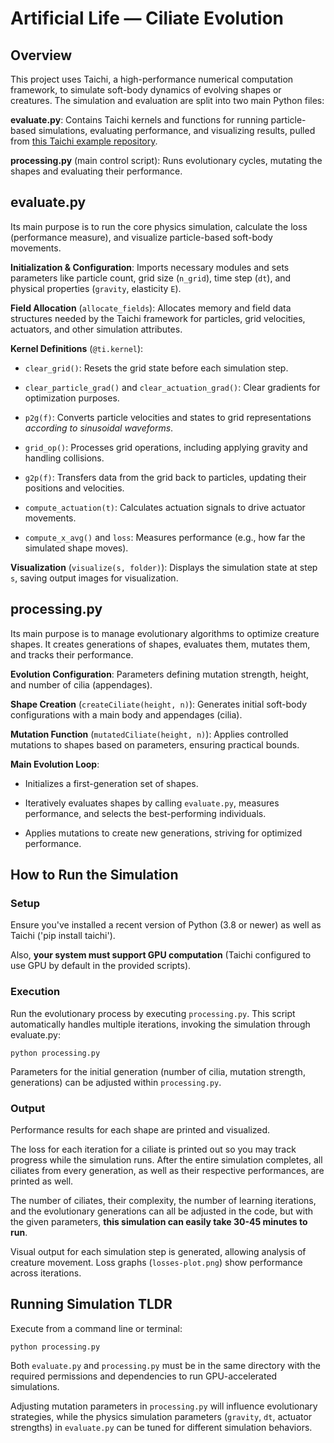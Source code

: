 # Artificial Life — Ciliate Evolution

## Overview

This project uses Taichi, a high-performance numerical computation framework, to simulate soft-body dynamics of evolving shapes or creatures. The simulation and evaluation are split into two main Python files:

**evaluate.py**: Contains Taichi kernels and functions for running particle-based simulations, evaluating performance, and visualizing results, pulled from [this Taichi example repository](https://github.com/taichi-dev/difftaichi/blob/master/examples/diffmpm.py).

**processing.py** (main control script): Runs evolutionary cycles, mutating the shapes and evaluating their performance.

## evaluate.py

Its main purpose is to run the core physics simulation, calculate the loss (performance measure), and visualize particle-based soft-body movements.

**Initialization & Configuration**: 
Imports necessary modules and sets parameters like particle count, grid size (`n_grid`), time step (`dt`), and physical properties (`gravity`, elasticity `E`).

**Field Allocation** (`allocate_fields`): 
Allocates memory and field data structures needed by the Taichi framework for particles, grid velocities, actuators, and other simulation attributes.

**Kernel Definitions** (`@ti.kernel`):

- `clear_grid()`: Resets the grid state before each simulation step.

- `clear_particle_grad()` and `clear_actuation_grad()`: Clear gradients for optimization purposes.

- `p2g(f)`: Converts particle velocities and states to grid representations *according to sinusoidal waveforms*.

- `grid_op()`: Processes grid operations, including applying gravity and handling collisions.

- `g2p(f)`: Transfers data from the grid back to particles, updating their positions and velocities.

- `compute_actuation(t)`: Calculates actuation signals to drive actuator movements.

- `compute_x_avg()` and `loss`: Measures performance (e.g., how far the simulated shape moves).

**Visualization** (`visualize(s, folder)`): 
Displays the simulation state at step `s`, saving output images for visualization.

## processing.py

Its main purpose is to manage evolutionary algorithms to optimize creature shapes. It creates generations of shapes, evaluates them, mutates them, and tracks their performance.

**Evolution Configuration**: 
Parameters defining mutation strength, height, and number of cilia (appendages).

**Shape Creation** (`createCiliate(height, n)`): 
Generates initial soft-body configurations with a main body and appendages (cilia).

**Mutation Function** (`mutatedCiliate(height, n)`): 
Applies controlled mutations to shapes based on parameters, ensuring practical bounds.

**Main Evolution Loop**:

- Initializes a first-generation set of shapes.

- Iteratively evaluates shapes by calling `evaluate.py`, measures performance, and selects the best-performing individuals.

- Applies mutations to create new generations, striving for optimized performance.

## How to Run the Simulation

### Setup

Ensure you've installed a recent version of Python (3.8 or newer) as well as Taichi ('pip install taichi').

Also, **your system must support GPU computation** (Taichi configured to use GPU by default in the provided scripts).

### Execution

Run the evolutionary process by executing `processing.py`. This script automatically handles multiple iterations, invoking the simulation through evaluate.py:

`python processing.py`

Parameters for the initial generation (number of cilia, mutation strength, generations) can be adjusted within `processing.py`.

### Output

Performance results for each shape are printed and visualized.

The loss for each iteration for a ciliate is printed out so you may track progress while the simulation runs. After the entire simulation completes, all ciliates from every generation, as well as their respective performances, are printed as well.

The number of ciliates, their complexity, the number of learning iterations, and the evolutionary generations can all be adjusted in the code, but with the given parameters, **this simulation can easily take 30-45 minutes to run**.

Visual output for each simulation step is generated, allowing analysis of creature movement. Loss graphs (`losses-plot.png`) show performance across iterations.

## Running Simulation TLDR

Execute from a command line or terminal:

`python processing.py`

Both `evaluate.py` and `processing.py` must be in the same directory with the required permissions and dependencies to run GPU-accelerated simulations.

Adjusting mutation parameters in `processing.py` will influence evolutionary strategies, while the physics simulation parameters (`gravity`, `dt`, actuator strengths) in `evaluate.py` can be tuned for different simulation behaviors.

